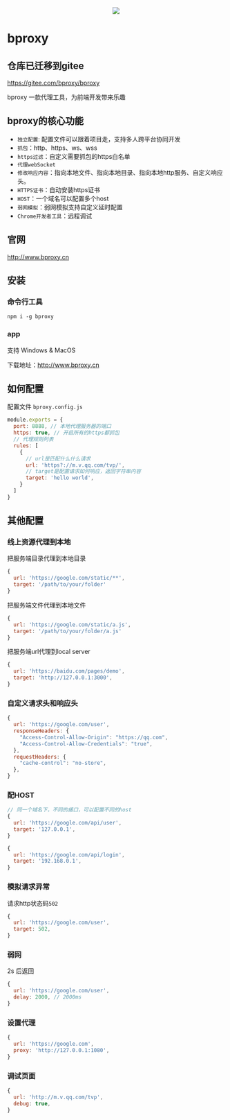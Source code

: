 <div style="text-align:center;">
<img src="https://sta-op.douyucdn.cn/front-publish/fed-ci-static-bed-online/icon.a0775e14.ico" />
</div>

# bproxy

## 仓库已迁移到gitee
https://gitee.com/bproxy/bproxy

bproxy 一款代理工具，为前端开发带来乐趣

## bproxy的核心功能
- `独立配置`: 配置文件可以跟着项目走，支持多人跨平台协同开发
- `抓包`：http、https、ws、wss
- `https过滤`：自定义需要抓包的https白名单
- `代理webSocket`
- `修改响应内容`：指向本地文件、指向本地目录、指向本地http服务、自定义响应头。
- `HTTPS证书`：自动安装https证书
- `HOST`：一个域名可以配置多个host
- `弱网模拟`：弱网模拟支持自定义延时配置
- `Chrome开发者工具`：远程调试

## 官网
http://www.bproxy.cn

## 安装
### 命令行工具
```
npm i -g bproxy
```

### app
支持 Windows & MacOS

下载地址：http://www.bproxy.cn

## 如何配置
配置文件 `bproxy.config.js`

```js
module.exports = {
  port: 8888, // 本地代理服务器的端口
  https: true, // 开启所有的https都抓包
  // 代理规则列表
  rules: [
    {
      // url是匹配什么什么请求
      url: 'https?://m.v.qq.com/tvp/',
      // target是配置请求如何响应，返回字符串内容
      target: 'hello world',
    }
  ]
}
```

## 其他配置
### 线上资源代理到本地
把服务端目录代理到本地目录
```js
{
  url: 'https://google.com/static/**',
  target: '/path/to/your/folder'
}
```
把服务端文件代理到本地文件
```js
{
  url: 'https://google.com/static/a.js',
  target: '/path/to/your/folder/a.js'
}
```
把服务端url代理到local server
```js
{
  url: 'https://baidu.com/pages/demo',
  target: 'http://127.0.0.1:3000',
}
```
### 自定义请求头和响应头
```js
{
  url: 'https://google.com/user',
  responseHeaders: {
    "Access-Control-Allow-Origin": "https://qq.com",
    "Access-Control-Allow-Credentials": "true",
  },
  requestHeaders: {
    "cache-control": "no-store",
  },
}
```

### 配HOST
```js
// 同一个域名下，不同的接口，可以配置不同的host
{
  url: 'https://google.com/api/user',
  target: '127.0.0.1',
}

{
  url: 'https://google.com/api/login',
  target: '192.168.0.1',
}
```

### 模拟请求异常
请求http状态码`502`
```js
{
  url: 'https://google.com/user',
  target: 502,
}
```

### 弱网
2s 后返回
```js
{
  url: 'https://google.com/user',
  delay: 2000, // 2000ms
}
```

### 设置代理
```js
{
  url: 'https://google.com',
  proxy: 'http://127.0.0.1:1080',
}
```

### 调试页面
```js
{
  url: 'http://m.v.qq.com/tvp',
  debug: true,
}
```
